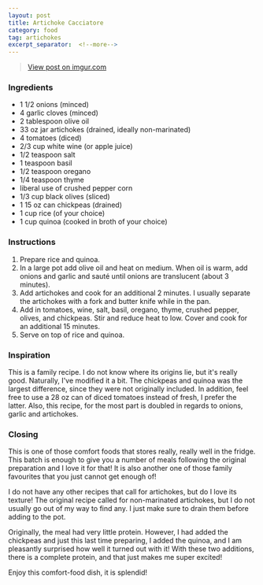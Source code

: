 ```yaml
---
layout: post
title: Artichoke Cacciatore
category: food
tag: artichokes
excerpt_separator:  <!--more-->
---
```


<blockquote class="imgur-embed-pub" lang="en" data-id="a/7cGYn"><a href="//imgur.com/a/7cGYn">View post on imgur.com</a></blockquote><script async src="//s.imgur.com/min/embed.js" charset="utf-8"></script>

### Ingredients
* 1 1/2 onions (minced)
* 4 garlic cloves (minced)
* 2 tablespoon olive oil
* 33 oz jar artichokes (drained, ideally non-marinated)
* 4 tomatoes (diced)
* 2/3 cup white wine (or apple juice)
* 1/2 teaspoon salt
* 1 teaspoon basil
* 1/2 teaspoon oregano
* 1/4 teaspoon thyme
* liberal use of crushed pepper corn
* 1/3 cup black olives (sliced)
* 1 15 oz can chickpeas (drained)
* 1 cup rice (of your choice)
* 1 cup quinoa (cooked in broth of your choice)

### Instructions
1. Prepare rice and quinoa.
2. In a large pot add olive oil and heat on medium. When oil is warm, add onions and garlic and sauté until onions are translucent (about 3 minutes).
3. Add artichokes and cook for an additional 2 minutes. I usually separate the artichokes with a fork and butter knife while in the pan.
4. Add in tomatoes, wine, salt, basil, oregano, thyme, crushed pepper, olives, and chickpeas. Stir and reduce heat to low. Cover and cook for an additional 15 minutes.
5. Serve on top of rice and quinoa.

### Inspiration
This is a family recipe. I do not know where its origins lie, but it's really good. Naturally, I've modified it a bit. The chickpeas and quinoa was the largest difference, since they were not originally included. In addition, feel free to use a 28 oz can of diced tomatoes instead of fresh, I prefer the latter. Also, this recipe, for the most part is doubled in regards to onions, garlic and artichokes.

### Closing
This is one of those comfort foods that stores really, really well in the fridge. This batch is enough to give you a number of meals following the original preparation and I love it for that! It is also another one of those family favourites that you just cannot get enough of!

I do not have any other recipes that call for artichokes, but do I love its texture! The original recipe called for non-marinated artichokes, but I do not usually go out of my way to find any. I just make sure to drain them before adding to the pot.

Originally, the meal had very little protein. However, I had added the chickpeas and just this last time preparing, I added the quinoa, and I am pleasantly surprised how well it turned out with it! With these two additions, there is a complete protein, and that just makes me super excited!

Enjoy this comfort-food dish, it is splendid!